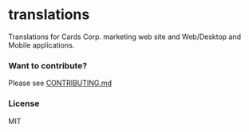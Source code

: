 # translations

Translations for Cards Corp. marketing web site and Web/Desktop and Mobile applications.

### Want to contribute?

Please see [CONTRIBUTING.md](CONTRIBUTING.md)

### License

MIT
